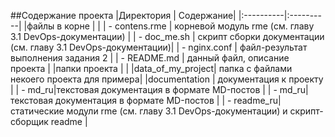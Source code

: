 ##Содержание проекта
|Директория | Содержание|
|:----------|:----------|
|файлы в корне  | 								| 
| - contens.rme | корневой модуль rme (см. главу 3.1 DevOps-документации) 	|
| - doc_me.sh 	| скрипт сборки документации (см. главу 3.1 DevOps-документации)|
| - nginx.conf 	| файл-результат выполнения задания 2				|
| - README.md 	| данный файл, описание проекта					|
|папки проекта  | 								| 
|data_of_my_project| папка с файлами некоего проекта для примера|
|documentation | документация к проекту |
| - md_ru|текстовая документация в формате MD-постов |
| - md_ru|текстовая документация в формате MD-постов |
| - readme_ru|статические модули rme (см. главу 3.1 DevOps-документации) и скрипт-сборщик readme |

